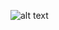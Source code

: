 ![alt text](https://media.discordapp.net/attachments/932694091156815882/942445192743616562/flourapigradient.png?width=671&height=671)
